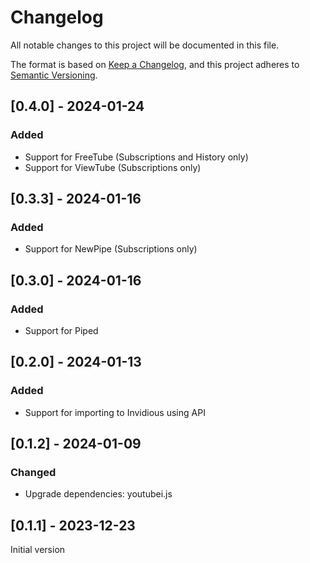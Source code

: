 # Changelog

All notable changes to this project will be documented in this file.

The format is based on [Keep a Changelog](https://keepachangelog.com/en/1.0.0/),
and this project adheres to [Semantic Versioning](https://semver.org/spec/v2.0.0.html).

## [0.4.0] - 2024-01-24

### Added

- Support for FreeTube (Subscriptions and History only)
- Support for ViewTube (Subscriptions only)

## [0.3.3] - 2024-01-16

### Added

- Support for NewPipe (Subscriptions only)

## [0.3.0] - 2024-01-16

### Added

- Support for Piped

## [0.2.0] - 2024-01-13

### Added

- Support for importing to Invidious using API

## [0.1.2] - 2024-01-09

### Changed

- Upgrade dependencies: youtubei.js

## [0.1.1] - 2023-12-23

Initial version

<!-- markdownlint-configure-file {"MD024": { "siblings_only": true } } -->
